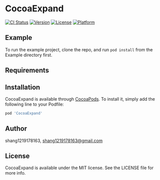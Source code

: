 # CocoaExpand

[![CI Status](https://img.shields.io/travis/shang1219178163@gmail.com/CocoaExpand.svg?style=flat)](https://travis-ci.org/shang1219178163@gmail.com/CocoaExpand)
[![Version](https://img.shields.io/cocoapods/v/CocoaExpand.svg?style=flat)](https://cocoapods.org/pods/CocoaExpand)
[![License](https://img.shields.io/cocoapods/l/CocoaExpand.svg?style=flat)](https://cocoapods.org/pods/CocoaExpand)
[![Platform](https://img.shields.io/cocoapods/p/CocoaExpand.svg?style=flat)](https://cocoapods.org/pods/CocoaExpand)

## Example

To run the example project, clone the repo, and run `pod install` from the Example directory first.

## Requirements

## Installation

CocoaExpand is available through [CocoaPods](https://cocoapods.org). To install
it, simply add the following line to your Podfile:

```ruby
pod 'CocoaExpand'
```

## Author

shang1219178163, shang1219178163@gmail.com

## License

CocoaExpand is available under the MIT license. See the LICENSE file for more info.
